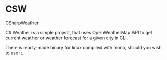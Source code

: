 # CSW
CSharpWeather

C# Weather is a simple project,
that uses OpenWeatherMap API to get
current weather or weather forecast
for a given city in CLI.

There is ready-made binary for linux compiled with mono,
should you wish to use it.
